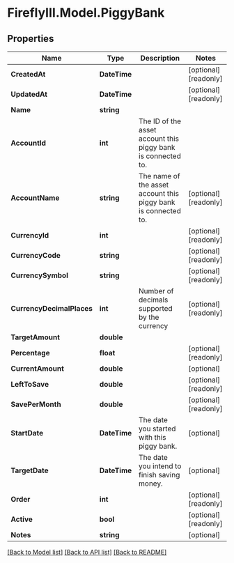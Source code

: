 # FireflyIII.Model.PiggyBank
## Properties

Name | Type | Description | Notes
------------ | ------------- | ------------- | -------------
**CreatedAt** | **DateTime** |  | [optional] [readonly] 
**UpdatedAt** | **DateTime** |  | [optional] [readonly] 
**Name** | **string** |  | 
**AccountId** | **int** | The ID of the asset account this piggy bank is connected to. | 
**AccountName** | **string** | The name of the asset account this piggy bank is connected to. | [optional] [readonly] 
**CurrencyId** | **int** |  | [optional] [readonly] 
**CurrencyCode** | **string** |  | [optional] [readonly] 
**CurrencySymbol** | **string** |  | [optional] [readonly] 
**CurrencyDecimalPlaces** | **int** | Number of decimals supported by the currency | [optional] [readonly] 
**TargetAmount** | **double** |  | 
**Percentage** | **float** |  | [optional] [readonly] 
**CurrentAmount** | **double** |  | [optional] 
**LeftToSave** | **double** |  | [optional] [readonly] 
**SavePerMonth** | **double** |  | [optional] [readonly] 
**StartDate** | **DateTime** | The date you started with this piggy bank. | [optional] 
**TargetDate** | **DateTime** | The date you intend to finish saving money. | [optional] 
**Order** | **int** |  | [optional] [readonly] 
**Active** | **bool** |  | [optional] [readonly] 
**Notes** | **string** |  | [optional] 

[[Back to Model list]](../README.md#documentation-for-models) [[Back to API list]](../README.md#documentation-for-api-endpoints) [[Back to README]](../README.md)

